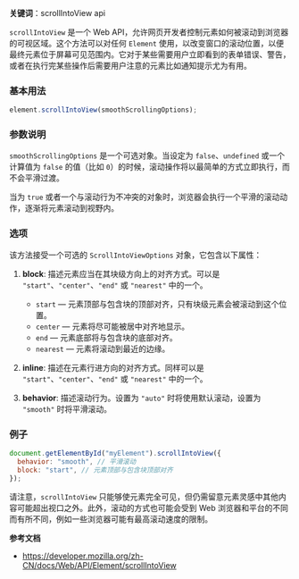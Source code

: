 **关键词**：scrollIntoView api

`scrollIntoView` 是一个 Web API，允许网页开发者控制元素如何被滚动到浏览器的可视区域。这个方法可以对任何 `Element` 使用，以改变窗口的滚动位置，以便最终元素位于屏幕可见范围内。它对于某些需要用户立即看到的表单错误、警告，或者在执行完某些操作后需要用户注意的元素比如通知提示尤为有用。

### 基本用法

```javascript
element.scrollIntoView(smoothScrollingOptions);
```

### 参数说明

`smoothScrollingOptions` 是一个可选对象。当设定为 `false`、`undefined` 或一个计算值为 `false` 的值（比如 `0`）的时候，滚动操作将以最简单的方式立即执行，而不会平滑过渡。

当为 `true` 或者一个与滚动行为不冲突的对象时，浏览器会执行一个平滑的滚动动作，逐渐将元素滚动到视野内。

### 选项

该方法接受一个可选的 `ScrollIntoViewOptions` 对象，它包含以下属性：

1. **block**: 描述元素应当在其块级方向上的对齐方式。可以是 `"start"`、`"center"`、`"end"` 或 `"nearest"` 中的一个。

   - `start` — 元素顶部与包含块的顶部对齐，只有块级元素会被滚动到这个位置。
   - `center` — 元素将尽可能被居中对齐地显示。
   - `end` — 元素底部将与包含块的底部对齐。
   - `nearest` — 元素将滚动到最近的边缘。

2. **inline**: 描述在元素行进方向的对齐方式。同样可以是 `"start"`、`"center"`、`"end"` 或 `"nearest"` 中的一个。

3. **behavior**: 描述滚动行为。设置为 `"auto"` 时将使用默认滚动，设置为 `"smooth"` 时将平滑滚动。

### 例子

```javascript
document.getElementById("myElement").scrollIntoView({
  behavior: "smooth", // 平滑滚动
  block: "start", // 元素顶部与包含块顶部对齐
});
```

请注意，`scrollIntoView` 只能够使元素完全可见，但仍需留意元素灵感中其他内容可能超出视口之外。此外，滚动的方式也可能会受到 Web 浏览器和平台的不同而有所不同，例如一些浏览器可能有最高滚动速度的限制。

**参考文档**

- https://developer.mozilla.org/zh-CN/docs/Web/API/Element/scrollIntoView
